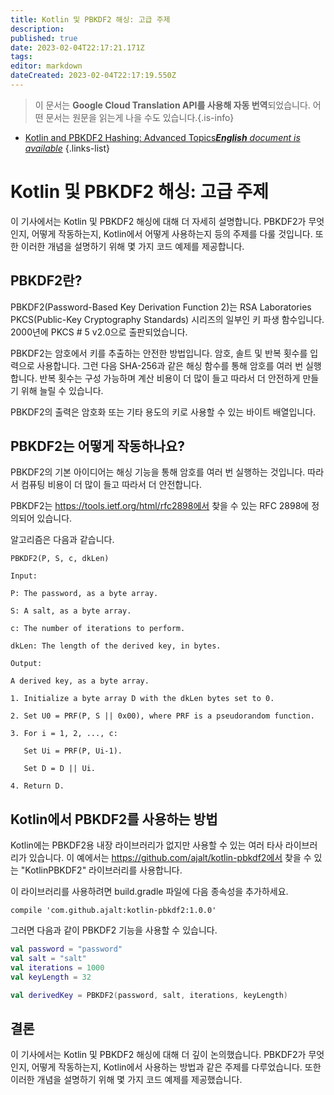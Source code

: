 ```yaml
---
title: Kotlin 및 PBKDF2 해싱: 고급 주제
description: 
published: true
date: 2023-02-04T22:17:21.171Z
tags: 
editor: markdown
dateCreated: 2023-02-04T22:17:19.550Z
---
```


> 이 문서는 **Google Cloud Translation API를 사용해 자동 번역**되었습니다.
어떤 문서는 원문을 읽는게 나을 수도 있습니다.{.is-info}



- [Kotlin and PBKDF2 Hashing: Advanced Topics***English** document is available*](/en/Knowledge-base/Kotlin/kotlin-and-pbkdf2-hashing-advanced-topics)
{.links-list}


# Kotlin 및 PBKDF2 해싱: 고급 주제

이 기사에서는 Kotlin 및 PBKDF2 해싱에 대해 더 자세히 설명합니다. PBKDF2가 무엇인지, 어떻게 작동하는지, Kotlin에서 어떻게 사용하는지 등의 주제를 다룰 것입니다. 또한 이러한 개념을 설명하기 위해 몇 가지 코드 예제를 제공합니다.

## PBKDF2란?

PBKDF2(Password-Based Key Derivation Function 2)는 RSA Laboratories PKCS(Public-Key Cryptography Standards) 시리즈의 일부인 키 파생 함수입니다. 2000년에 PKCS # 5 v2.0으로 출판되었습니다.

PBKDF2는 암호에서 키를 추출하는 안전한 방법입니다. 암호, 솔트 및 반복 횟수를 입력으로 사용합니다. 그런 다음 SHA-256과 같은 해싱 함수를 통해 암호를 여러 번 실행합니다. 반복 횟수는 구성 가능하며 계산 비용이 더 많이 들고 따라서 더 안전하게 만들기 위해 늘릴 수 있습니다.

PBKDF2의 출력은 암호화 또는 기타 용도의 키로 사용할 수 있는 바이트 배열입니다.

## PBKDF2는 어떻게 작동하나요?

PBKDF2의 기본 아이디어는 해싱 기능을 통해 암호를 여러 번 실행하는 것입니다. 따라서 컴퓨팅 비용이 더 많이 들고 따라서 더 안전합니다.

 PBKDF2는 https://tools.ietf.org/html/rfc2898에서 찾을 수 있는 RFC 2898에 정의되어 있습니다.

알고리즘은 다음과 같습니다.

```
PBKDF2(P, S, c, dkLen)

Input:

P: The password, as a byte array.

S: A salt, as a byte array.

c: The number of iterations to perform.

dkLen: The length of the derived key, in bytes.

Output:

A derived key, as a byte array.

1. Initialize a byte array D with the dkLen bytes set to 0.

2. Set U0 = PRF(P, S || 0x00), where PRF is a pseudorandom function.

3. For i = 1, 2, ..., c:

   Set Ui = PRF(P, Ui-1).

   Set D = D || Ui.

4. Return D.
```

## Kotlin에서 PBKDF2를 사용하는 방법

Kotlin에는 PBKDF2용 내장 라이브러리가 없지만 사용할 수 있는 여러 타사 라이브러리가 있습니다. 이 예에서는 https://github.com/ajalt/kotlin-pbkdf2에서 찾을 수 있는 "KotlinPBKDF2" 라이브러리를 사용합니다.

이 라이브러리를 사용하려면 build.gradle 파일에 다음 종속성을 추가하세요.

```
compile 'com.github.ajalt:kotlin-pbkdf2:1.0.0'
```

그러면 다음과 같이 PBKDF2 기능을 사용할 수 있습니다.

```kotlin
val password = "password"
val salt = "salt"
val iterations = 1000
val keyLength = 32

val derivedKey = PBKDF2(password, salt, iterations, keyLength)
```

## 결론

이 기사에서는 Kotlin 및 PBKDF2 해싱에 대해 더 깊이 논의했습니다. PBKDF2가 무엇인지, 어떻게 작동하는지, Kotlin에서 사용하는 방법과 같은 주제를 다루었습니다. 또한 이러한 개념을 설명하기 위해 몇 가지 코드 예제를 제공했습니다.